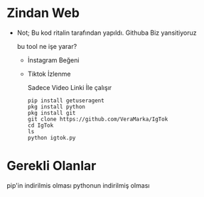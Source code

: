 # Zindan Web
* Not; Bu kod ritalin tarafından yapıldı. Githuba Biz yansitiyoruz

  
   bu tool ne işe yarar?
  * İnstagram Beğeni
  * Tiktok İzlenme

    Sadece Video Linki İle çalışır

    ```
    pip install getuseragent
    pkg install python
    pkg install git
    git clone https://github.com/VeraMarka/IgTok
    cd IgTok
    ls
    python igtok.py
    ```
# Gerekli Olanlar
pip'in indirilmis olması 
pythonun indirilmiş olması 
